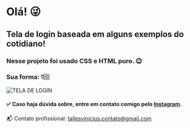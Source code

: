 # Olá! 😜 

## Tela de login baseada em alguns exemplos do cotidiano!

### Nesse projeto foi usado CSS e HTML puro. 😉

### Sua forma: 👇🏼

![TELA DE LOGIN](https://user-images.githubusercontent.com/90796934/133667944-68757ba8-4763-491a-afc6-1f675ad6fc58.PNG)

#### ✅ Caso haja dúvida sobre, entre em contato comigo pelo <a href="https://www.instagram.com/tallesvn_/">Instagram</a>.

📬 Contato profissional: tallesvinicius.contato@gmail.com
